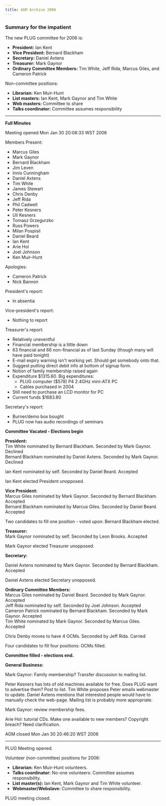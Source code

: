 ```yaml
---
title: AGM Archive 2006
---
```


<h3>Summary for the impatient</h3>

<p>The new PLUG committee for 2006 is:
<ul>
<li><b>President:</b> Ian Kent
<li><b>Vice President:</b> Bernard Blackham
<li><b>Secretary:</b> Daniel Axtens
<li><b>Treasurer:</b> Mark Gaynor
<li><b>Ordinary Committee Members:</b> Tim White, Jeff Rida, Marcus Giles, and Cameron Patrick

</ul>
<p>Non-committee positions:
<ul>
<li><b>Librarian:</b> Ken Muir-Hunt
<li><b>List masters:</b> Ian Kent, Mark Gaynor and Tim White
<li><b>Web masters:</b> Committee to share
<li><b>Talks coordinator:</b> Committee assumes responsibility
</ul>
<!--break-->
<hr>

<b>Full Minutes</b><br>
<p>Meeting opened Mon Jan 30 20:08:33 WST 2006
<p>Members Present:
<ul>
<li>Marcus Giles
<li>Mark Gaynor
<li>Bernard Blackham
<li>Jim Leven
<li>Innis Cunningham
<li>Daniel Axtens
<li>Tim White
<li>James Stewart
<li>Chris Denby
<li>Jeff Rida
<li>Phil Cadwell
<li>Peter Kesners

<li>Uli Kesners
<li>Tomasz Grzegurzko
<li>Russ Powers
<li>Milan Pospisil
<li>Daniel Beard
<li>Ian Kent
<li>Arie Hol
<li>Joel Johnson
<li>Ken Muir-Hunt
</ul>
<p>Apologies:
<ul>
<li>Cameron Patrick
<li>Nick Bannon
</ul>
<p>President's report:
<ul>

<li>In absentia
</ul>
<p>Vice-president's report:
<ul>
<li>Nothing to report
</ul>
<p>Treasurer's report:
<ul>
<li>Relatively uneventful
<li>Financial membership is a little down
<li>63 financial and 66 non-financial as of last Sunday (though many
 will have paid tonight)
<li>E-mail expiry warning isn't working yet. Should get somebody onto
 that.
<li>Suggest putting direct debit info at bottom of signup form.
<li>Notion of family membership raised again
<li>Expenditure $1315.60. Big expenditures:
<ul>
<li>PLUG computer ($578) P4 2.4GHz mini-ATX PC

<li>Cables purchased in 2004
</ul>
<li>Still need to purchase an LCD monitor for PC
<li>Current funds $1683.80
</ul>
<p>Secretary's report:
<ul>
<li>Burner/demo box bought
<li>PLUG now has audio recordings of seminars
</ul>
<p><b>Committee Vacated - Elections begin</b>
<p><b>President:</b><br>
Tim White nominated by Bernard Blackham. Seconded by Mark Gaynor. Declined<br>
Bernard Blackham nominated by Daniel Axtens. Seconded by Mark Gaynor. Declined<br>

Ian Kent nominated by self. Seconded by Daniel Beard. Accepted<br>
<p>  Ian Kent elected President unopposed.
<p><b>Vice President:</b><br>
Marcus Giles nominated by Mark Gaynor. Seconded by Bernard Blackham. Accepted<br>
Bernard Blackham nominated by Marcus Giles. Seconded by Daniel Beard. Accepted<br>
<p>  Two candidates to fill one position - voted upon: Bernard Blackham elected.
<p><b>Treasurer:</b><br>
Mark Gaynor nominated by self. Seconded by Leon Brooks. Accepted
<p>Mark Gaynor elected Treasurer unopposed.
<p><b>Secretary:</b><br>

Daniel Axtens nominated by Mark Gaynor. Seconded by Bernard Blackham. Accepted
<p>Daniel Axtens elected Secretary unopposed.
<p><b>Ordinary Committee Members:</b><br>
Marcus Giles nominated by Daniel Beard. Seconded by Mark Gaynor. Accepted<br>
Jeff Rida nominated by self. Seconded by Joel Johnson. Accepted<br>
Cameron Patrick nominated by Bernard Blackham. Seconded by Mark Gaynor. Accepted<br>
Tim White nominated by Mark Gaynor. Seconded by Marcus Giles. Accepted<br>
<p>Chris Denby moves to have 4 OCMs. Seconded by Jeff Rida. Carried
<p>Four candidates to fill four positions: OCMs filled.
<p><b>Committee filled - elections end.</b>
<p><b>General Business:</b>

<p>  Mark Gaynor: Family membership? Transfer discussion to mailing list.
<p>  Peter Kesners has lots of old machines available for free. Does PLUG want to advertise them? Post to list. Tim White proposes Peter emails webmaster to update. Daniel Axtens mentions that interested people would have to manually check the web-page. Mailing list is probably more appropriate.
<p>  Mark Gaynor: review membership fees.
<p>  Arie Hol: tutorial CDs. Make one available to new members? Copyright breach? Need clarification.
<p>AGM closed Mon Jan 30 20:46:20 WST 2006
<hr>
<p>PLUG Meeting opened.
<p>Volunteer (non-committee) positions for 2006:
<ul>
<li><b>Librarian:</b> Ken Muir-Hunt volunteers.
<li><b>Talks coordinator:</b> No-one volunteers: Committee assumes responsibility.

<li><b>List master(s):</b> Ian Kent, Mark Gaynor and Tim White volunteer.
<li><b>Webmaster/Webslave:</b> Committee to share responsibility.
</ul>
PLUG meeting closed.
